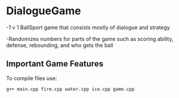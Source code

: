 # DialogueGame
-1 v 1 BallSport game that consists mostly of dialogue and strategy

-Randomizes numbers for parts of the game such as scoring ability, defense, rebounding, and who gets the ball

## Important Game Features


  
  
  To compile files use: 
  ```
  g++ main.cpp fire.cpp water.cpp ice.cpp game.cpp
  ```
